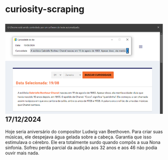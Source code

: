 # curiosity-scraping
![Budget](./execucao.png)
17/12/2024
-
Hoje seria aniversário do compositor Ludwig van Beethoven. Para criar suas músicas, ele despejava água gelada sobre a cabeça. Garantia que isso estimulava o cérebro. Ele era totalmente surdo quando compôs a sua Nona sinfonia. Sofreu perda parcial da audição aos 32 anos e aos 46 não podia ouvir mais nada.
